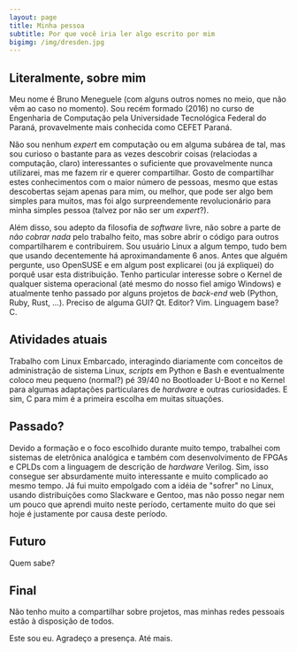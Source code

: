 ```yaml
---
layout: page
title: Minha pessoa
subtitle: Por que você iria ler algo escrito por mim
bigimg: /img/dresden.jpg
---
```


## Literalmente, sobre mim

Meu nome é Bruno Meneguele (com alguns outros nomes no meio, que não vêm ao
caso no momento). Sou recém formado (2016) no curso de Engenharia de Computação pela
Universidade Tecnológica Federal do Paraná, provavelmente mais conhecida como
CEFET Paraná.

Não sou nenhum _expert_ em computação ou em alguma subárea de tal, mas sou
curioso o bastante para as vezes descobrir coisas (relaciodas a computação,
claro) interessantes o suficiente que provavelmente nunca utilizarei, mas me
fazem rir e querer compartilhar. Gosto de compartilhar estes conhecimentos com o
maior número de pessoas, mesmo que estas descobertas sejam apenas para mim, ou
melhor, que pode ser algo bem simples para muitos, mas foi algo surpreendemente
revolucionário para minha simples pessoa (talvez por não ser um _expert_?).

Além disso, sou adepto da filosofia de _software_ livre, não sobre a parte de
*não cobrar nada* pelo trabalho feito, mas sobre abrir o código para outros
compartilharem e contribuirem. Sou usuário Linux a algum tempo, tudo bem que
usando decentemente há aproximandamente 6 anos. Antes que alguém pergunte, uso
OpenSUSE e em algum post explicarei (ou já expliquei) do porquê usar esta
distribuição. Tenho particular interesse sobre o Kernel de qualquer sistema
operacional (até mesmo do nosso fiel amigo Windows) e atualmente tenho passado
por alguns projetos de _back-end_ web (Python, Ruby, Rust, ...). Preciso de
alguma GUI? Qt. Editor? Vim. Linguagem base? C. 

## Atividades atuais

Trabalho com Linux Embarcado, interagindo diariamente com conceitos de
administração de sistema Linux, _scripts_ em Python e Bash e eventualmente
coloco meu pequeno (normal?) pé 39/40 no Bootloader U-Boot e no Kernel para
algumas adaptações particulares de _hardware_ e outras curiosidades. E sim, C
para mim é a primeira escolha em muitas situações.

## Passado?

Devido a formação e o foco escolhido durante muito tempo, trabalhei com sistemas
de eletrônica analógica e também com desenvolvimento de FPGAs e CPLDs com a
linguagem de descrição de _hardware_ Verilog. Sim, isso consegue ser
absurdamente muito interessante e muito complicado ao mesmo tempo. Já fui muito
empolgado com a idéia de "sofrer" no Linux, usando distribuições como Slackware
e Gentoo, mas não posso negar nem um pouco que aprendi muito neste período,
certamente muito do que sei hoje é justamente por causa deste período.

## Futuro

Quem sabe?

## Final

Não tenho muito a compartilhar sobre projetos, mas minhas redes pessoais estão à
disposição de todos.

Este sou eu. Agradeço a presença. Até mais.
